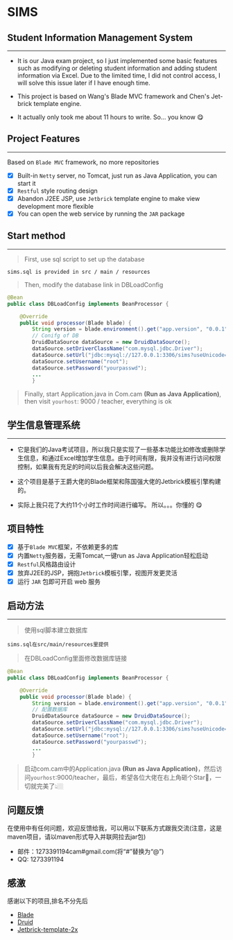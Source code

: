 ﻿# SIMS
## Student Information Management System

***

* It is our Java exam project, so I just implemented some basic features such as modifying or deleting student information and adding student information via Excel. Due to the limited time, I did not control access, I will solve this issue later if I have enough time.

* This project is based on Wang's Blade MVC framework and Chen's Jet-brick template engine.

* It actually only took me about 11 hours to write. So... you know 😋

## Project Features
***
Based on `Blade MVC` framework, no more repositories
* [x] Built-in `Netty` server, no Tomcat, just run as Java Application, you can start it
* [x] `Restful` style routing design
* [x] Abandon J2EE JSP, use `Jetbrick` template engine to make view development more flexible
* [x] You can open the web service by running the `JAR` package

## Start method
***
>First, use sql script to set up the database
```
sims.sql is provided in src / main / resources
```
>Then, modify the database link in DBLoadConfig
```java 
@Bean
public class DBLoadConfig implements BeanProcessor {

	@Override
	public void processor(Blade blade) {
		String version = blade.environment().get("app.version", "0.0.1");
		// Conifg of DB
		DruidDataSource dataSource = new DruidDataSource();
		dataSource.setDriverClassName("com.mysql.jdbc.Driver");
		dataSource.setUrl("jdbc:mysql://127.0.0.1:3306/sims?useUnicode=true&characterEncoding=utf-8");
		dataSource.setUsername("root");
		dataSource.setPassword("yourpasswd");
		...
		}
```
> Finally, start Application.java in Com.cam <b>(Run as Java Application)</b>, then visit `yourhost`: 9000 / teacher, everything is ok



## 学生信息管理系统
***
* 它是我们的Java考试项目，所以我只是实现了一些基本功能比如修改或删除学生信息，和通过Excel增加学生信息。由于时间有限，我并没有进行访问权限控制，如果我有充足的时间以后我会解决这些问题。

* 这个项目是基于王爵大佬的Blade框架和陈国强大佬的Jetbrick模板引擎构建的。 

* 实际上我只花了大约11个小时工作时间进行编写。 所以。。。你懂的  😋

## 项目特性

* [x] 基于`Blade MVC`框架，不依赖更多的库
* [x] 内置`Netty`服务器，无需Tomcat,一键run as Java Application轻松启动
* [x] `Restful`风格路由设计
* [x] 放弃J2EE的JSP，拥抱`Jetbrick`模板引擎，视图开发更灵活
* [x] 运行 `JAR` 包即可开启 web 服务

## 启动方法
***
>使用sql脚本建立数据库
```
sims.sql在src/main/resources里提供
```
>在DBLoadConfig里面修改数据库链接
```java 
@Bean
public class DBLoadConfig implements BeanProcessor {

	@Override
	public void processor(Blade blade) {
		String version = blade.environment().get("app.version", "0.0.1");
		// 配置数据库
		DruidDataSource dataSource = new DruidDataSource();
		dataSource.setDriverClassName("com.mysql.jdbc.Driver");
		dataSource.setUrl("jdbc:mysql://127.0.0.1:3306/sims?useUnicode=true&characterEncoding=utf-8");
		dataSource.setUsername("root");
		dataSource.setPassword("yourpasswd");
		...
		}
```

> 启动com.cam中的Application.java <b>(Run as Java Application)</b>，然后访问`yourhost`:9000/teacher，最后，希望各位大佬在右上角砸个Star🌟，一切就完美了👆🏼

## 问题反馈
在使用中有任何问题，欢迎反馈给我，可以用以下联系方式跟我交流(注意，这是maven项目，请以maven形式导入并联网拉去jar包)

* 邮件：1273391194cam#gmail.com(将“#”替换为“@”)
* QQ: 1273391194

## 感激
感谢以下的项目,排名不分先后

* [Blade](https://github.com/biezhi/blade) 
* [Druid](https://github.com/alibaba/druid) 
* [Jetbrick-template-2x](https://github.com/subchen/jetbrick-template-2x) 
